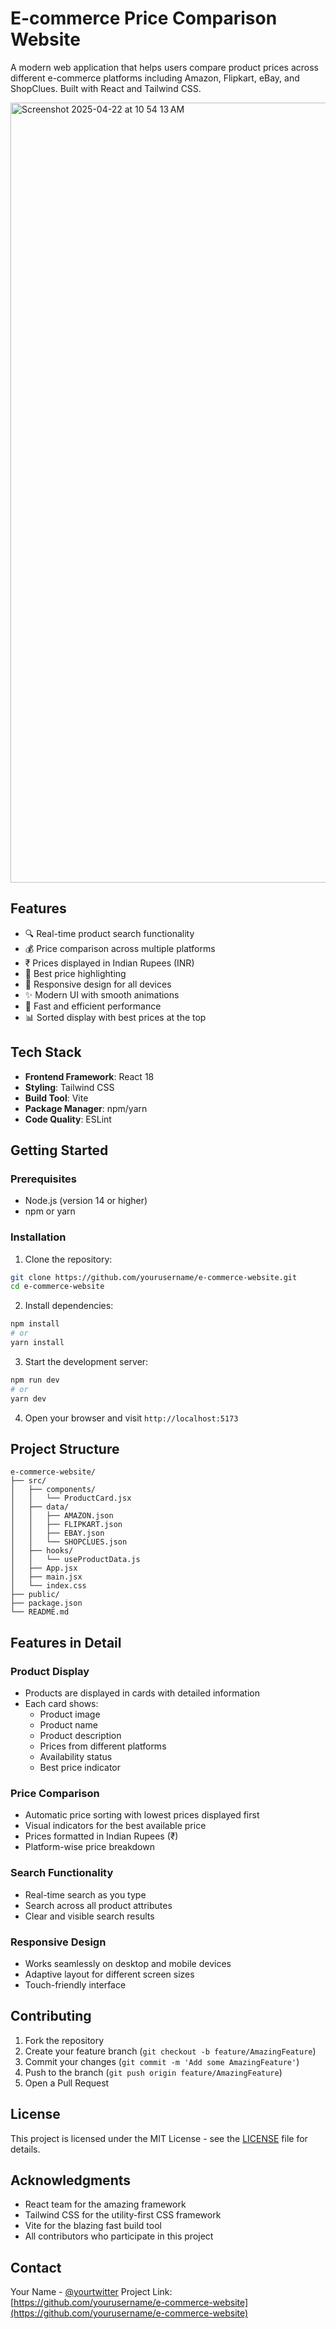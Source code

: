 # E-commerce Price Comparison Website

A modern web application that helps users compare product prices across different e-commerce platforms including Amazon, Flipkart, eBay, and ShopClues. Built with React and Tailwind CSS.

<img width="1248" alt="Screenshot 2025-04-22 at 10 54 13 AM" src="https://github.com/user-attachments/assets/08a46ae5-87e8-4a0e-8cb0-305723eb212d" />



## Features

- 🔍 Real-time product search functionality
- 💰 Price comparison across multiple platforms
- ₹ Prices displayed in Indian Rupees (INR)
- 🎯 Best price highlighting
- 📱 Responsive design for all devices
- ✨ Modern UI with smooth animations
- 🚀 Fast and efficient performance
- 📊 Sorted display with best prices at the top

## Tech Stack

- **Frontend Framework**: React 18
- **Styling**: Tailwind CSS
- **Build Tool**: Vite
- **Package Manager**: npm/yarn
- **Code Quality**: ESLint

## Getting Started

### Prerequisites

- Node.js (version 14 or higher)
- npm or yarn

### Installation

1. Clone the repository:
```bash
git clone https://github.com/yourusername/e-commerce-website.git
cd e-commerce-website
```

2. Install dependencies:
```bash
npm install
# or
yarn install
```

3. Start the development server:
```bash
npm run dev
# or
yarn dev
```

4. Open your browser and visit `http://localhost:5173`

## Project Structure

```
e-commerce-website/
├── src/
│   ├── components/
│   │   └── ProductCard.jsx
│   ├── data/
│   │   ├── AMAZON.json
│   │   ├── FLIPKART.json
│   │   ├── EBAY.json
│   │   └── SHOPCLUES.json
│   ├── hooks/
│   │   └── useProductData.js
│   ├── App.jsx
│   ├── main.jsx
│   └── index.css
├── public/
├── package.json
└── README.md
```

## Features in Detail

### Product Display
- Products are displayed in cards with detailed information
- Each card shows:
  - Product image
  - Product name
  - Product description
  - Prices from different platforms
  - Availability status
  - Best price indicator

### Price Comparison
- Automatic price sorting with lowest prices displayed first
- Visual indicators for the best available price
- Prices formatted in Indian Rupees (₹)
- Platform-wise price breakdown

### Search Functionality
- Real-time search as you type
- Search across all product attributes
- Clear and visible search results

### Responsive Design
- Works seamlessly on desktop and mobile devices
- Adaptive layout for different screen sizes
- Touch-friendly interface

## Contributing

1. Fork the repository
2. Create your feature branch (`git checkout -b feature/AmazingFeature`)
3. Commit your changes (`git commit -m 'Add some AmazingFeature'`)
4. Push to the branch (`git push origin feature/AmazingFeature`)
5. Open a Pull Request

## License

This project is licensed under the MIT License - see the [LICENSE](LICENSE) file for details.

## Acknowledgments

- React team for the amazing framework
- Tailwind CSS for the utility-first CSS framework
- Vite for the blazing fast build tool
- All contributors who participate in this project

## Contact

Your Name - [@yourtwitter](https://twitter.com/yourtwitter)
Project Link: [https://github.com/yourusername/e-commerce-website](https://github.com/yourusername/e-commerce-website)
